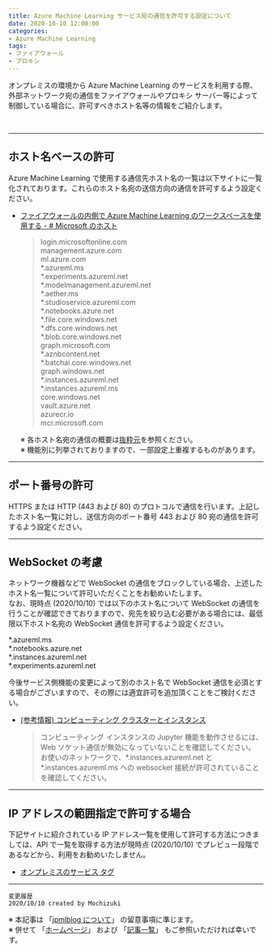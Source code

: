 ```yaml
---
title: Azure Machine Learning サービス宛の通信を許可する設定について
date: 2020-10-10 12:00:00
categories:
- Azure Machine Learning
tags:
- ファイアウォール
- プロキシ
---
```

オンプレミスの環境から Azure Machine Learning のサービスを利用する際、外部ネットワーク宛の通信をファイアウォールやプロキシ サーバー等によって制御している場合に、許可すべきホスト名等の情報をご紹介します。  

<!-- more -->
<br>

***
## ホスト名ベースの許可
Azure Machine Learning で使用する通信先ホスト名の一覧は以下サイトに一覧化されております。これらのホスト名宛の送信方向の通信を許可するよう設定ください。  

- [ファイアウォールの内側で Azure Machine Learning のワークスペースを使用する - # Microsoft のホスト](https://docs.microsoft.com/ja-jp/azure/machine-learning/how-to-access-azureml-behind-firewall#microsoft-hosts)
  > login.microsoftonline.com  
  > management.azure.com  
  > ml.azure.com  
  > *.azureml.ms  
  > *.experiments.azureml.net  
  > *.modelmanagement.azureml.net  
  > *.aether.ms  
  > *.studioservice.azureml.com  
  > *.notebooks.azure.net  
  > *.file.core.windows.net  
  > *.dfs.core.windows.net  
  > *.blob.core.windows.net  
  > graph.microsoft.com  
  > *.aznbcontent.net  
  > *.batchai.core.windows.net  
  > graph.windows.net  
  > *.instances.azureml.net  
  > *.instances.azureml.ms  
  > core.windows.net  
  > vault.azure.net  
  > azurecr.io  
  > mcr.microsoft.com  

  ※ 各ホスト名宛の通信の概要は[抜粋元](https://docs.microsoft.com/ja-jp/azure/machine-learning/how-to-access-azureml-behind-firewall#microsoft-hosts)を参照ください。  
  ※ 機能別に列挙されておりますので、一部設定上重複するものがあります。  

***
## ポート番号の許可
HTTPS または HTTP (443 および 80) のプロトコルで通信を行います。上記したホスト名一覧に対し、送信方向のポート番号 443 および 80 宛の通信を許可するよう設定ください。  

***
## WebSocket の考慮
ネットワーク機器などで WebSocket の通信をブロックしている場合、上述したホスト名一覧について許可いただくことをお勧めいたします。  
なお、現時点 (2020/10/10) では以下のホスト名について WebSocket の通信を行うことが確認できておりますので、宛先を絞り込む必要がある場合には、最低限以下ホスト名宛の WebSocket 通信を許可するよう設定ください。  

*.azureml.ms  
*.notebooks.azure.net  
*.instances.azureml.net  
*.experiments.azureml.net  

今後サービス側機能の変更によって別のホスト名で WebSocket 通信を必須とする場合がございますので、その際には適宜許可を追加頂くことをご検討ください。

- [(参考情報) コンピューティング クラスターとインスタンス](https://docs.microsoft.com/ja-jp/azure/machine-learning/how-to-secure-training-vnet#compute-clusters--instances)  
  >コンピューティング インスタンスの Jupyter 機能を動作させるには、Web ソケット通信が無効になっていないことを確認してください。 お使いのネットワークで、*.instances.azureml.net と *.instances.azureml.ms への websocket 接続が許可されていることを確認してください。

***
## IP アドレスの範囲指定で許可する場合
下記サイトに紹介されている IP アドレス一覧を使用して許可する方法につきましては、API で一覧を取得する方法が現時点 (2020/10/10) でプレビュー段階であるなどから、利用をお勧めいたしません。  

- [オンプレミスのサービス タグ](https://docs.microsoft.com/ja-jp/azure/virtual-network/service-tags-overview#service-tags-on-premises)


***
`変更履歴`  
`2020/10/10 created by Mochizuki`

※ 本記事は 「[jpmlblog について](https://jpmlblog.github.io/blog/2020/01/01/about-jpmlblog/)」 の留意事項に準じます。  
※ 併せて 「[ホームページ](https://jpmlblog.github.io/blog/)」 および 「[記事一覧](https://jpmlblog.github.io/blog/archives/)」 もご参照いただければ幸いです。  
